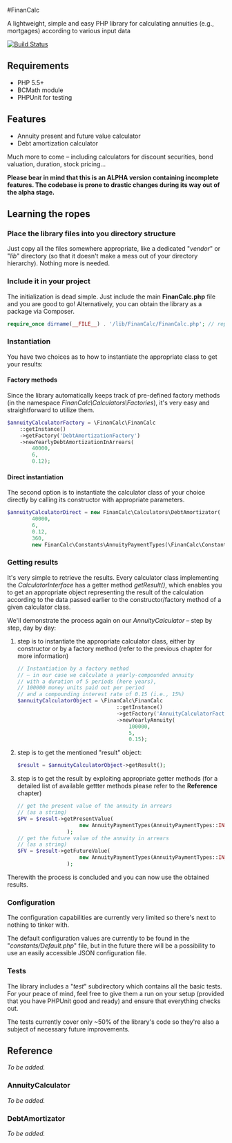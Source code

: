 #FinanCalc

A lightweight, simple and easy PHP library for calculating annuities (e.g., mortgages) according to various input data

[![Build Status](https://travis-ci.org/uruba/FinanCalc.svg?branch=master)](https://travis-ci.org/uruba/FinanCalc)

## Requirements
* PHP 5.5+
* BCMath module
* PHPUnit for testing

## Features
* Annuity present and future value calculator
* Debt amortization calculator

Much more to come – including calculators for discount securities, bond valuation, duration, stock pricing...

**Please bear in mind that this is an ALPHA version containing incomplete features. The codebase is prone to drastic changes during its way out of the alpha stage.**

## Learning the ropes

### Place the library files into you directory structure

Just copy all the files somewhere appropriate, like a dedicated "*vendor*" or "*lib*" directory (so that it doesn't make a mess out of your directory hierarchy). Nothing more is needed.

### Include it in your project

The initialization is dead simple. Just include the main **FinanCalc.php** file and you are good to go! Alternatively, you can obtain the library as a package via Composer.

```php
require_once dirname(__FILE__) . '/lib/FinanCalc/FinanCalc.php'; // replace the example path with yours
```

### Instantiation

You have two choices as to how to instantiate the appropriate class to get your results:

#### Factory methods

Since the library automatically keeps track of pre-defined factory methods (in the namespace *FinanCalc\Calculators\Factories*), it's very easy and straightforward to utilize them.

```php
$annuityCalculatorFactory = \FinanCalc\FinanCalc
    ::getInstance()
    ->getFactory('DebtAmortizationFactory')
    ->newYearlyDebtAmortizationInArrears(
        40000,
        6,
        0.12);
```

#### Direct instantiation

The second option is to instantiate the calculator class of your choice directly by calling its constructor with appropriate parameters.

```php
$annuityCalculatorDirect = new FinanCalc\Calculators\DebtAmortizator(
        40000,
        6,
        0.12,
        360,
        new FinanCalc\Constants\AnnuityPaymentTypes(\FinanCalc\Constants\AnnuityPaymentTypes::IN_ARREARS));
```

### Getting results

It's very simple to retrieve the results. Every calculator class implementing the *CalculatorInterface* has a getter method *getResult()*, which enables you to get an appropriate object representing the result of the calculation according to the data passed earlier to the constructor/factory method of a given calculator class.

We'll demonstrate the process again on our *AnnuityCalculator* – step by step, day by day:

1. step is to instantiate the appropriate calculator class, either by constructor or by a factory method (refer to the previous chapter for more information)

    ```php
    // Instantiation by a factory method 
    // – in our case we calculate a yearly-compounded annuity
    // with a duration of 5 periods (here years),
    // 100000 money units paid out per period
    // and a compounding interest rate of 0.15 (i.e., 15%)
    $annuityCalculatorObject = \FinanCalc\FinanCalc
                                    ::getInstance()
                                    ->getFactory('AnnuityCalculatorFactory')
                                    ->newYearlyAnnuity(
                                        100000, 
                                        5, 
                                        0.15);
    ```

2. step is to get the mentioned "result" object:

    ```php
    $result = $annuityCalculatorObject->getResult();
    ```

3. step is to get the result by exploiting appropriate getter methods (for a detailed list of available gettter methods please refer to the **Reference** chapter)

    ```php
    // get the present value of the annuity in arrears
    // (as a string)
    $PV = $result->getPresentValue(
                        new AnnuityPaymentTypes(AnnuityPaymentTypes::IN_ARREARS)
                    );
    // get the future value of the annuity in arrears
    // (as a string)
    $FV = $result->getFutureValue(
                        new AnnuityPaymentTypes(AnnuityPaymentTypes::IN_ARREARS)
                    );
    ```

Therewith the process is concluded and you can now use the obtained results.


### Configuration

The configuration capabilities are currently very limited so there's next to nothing to tinker with.

The default configuration values are currently to be found in the "*constants/Default.php*" file, but in the future there will be a possibility to use an easily accessible JSON configuration file.

### Tests

The library includes a "*test*" subdirectory which contains all the basic tests. For your peace of mind, feel free to give them a run on your setup (provided that you have PHPUnit good and ready) and ensure that everything checks out.

The tests currently cover only ~50% of the library's code so they're also a subject of necessary future improvements.

## Reference

*To be added.*

### AnnuityCalculator

*To be added.*

### DebtAmortizator

*To be added.*



